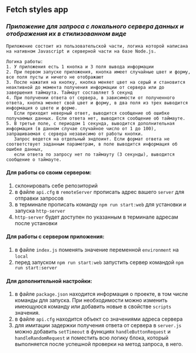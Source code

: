 ## **Fetch styles app**

### _Приложение для запроса с локального сервера данных и отображения их в стилизованном виде_

    Приложение состоит из пользовательской части, логика которой написана на нативном Javascript и серверной части на базе Node.js.

    Логика работы:
    1. У приложения есть 1 кнопка и 3 поля вывода информации
    2. При первом запуске приложения, кнопка имеет случайные цвет и форму, все поля пусты и ничего не отображают
    3. После нажатия на кнопку, кнопка меняет цвет на серый и становится неактивной до момента получения информации от сервера или до завершения таймаута. Таймаут составляет 5 секунд
    4. При получении ответа от сервера, в зависимости от полученного ответа, кнопка меняет свой цвет и форму, в два поля из трех выводится информация о цвете и форме.
       Если приходит неверный ответ, выводится сообщение об ошибке получаемых данных. Если ответа нет, выводится сообщение об таймауте.
    5. В третье поле, с периодом 1 секунда, выводится дополнительная информация (в данном случае случайное число от 1 до 100), запрашиваемая с сервера независимо от работы кнопки.
       Запрос ведется на отдельный эндпоинт. Если формат ответа не соответствует заданным параметрам, в поле выводится информация об ошибке данных,
       если ответа по запросу нет по таймауту (3 секунды), выводится сообщение о таймауте.


#### Для работы со своим сервером:

1. склонировать себе репозиторий
2. в файле `api.cfg` в `remoteServer` прописать адрес вашего `server` для отправки запросов
3. в терминале прописать команду `npm run start:web` для установки и запуска `http-server`
4. `http-server` будет доступен по указанным в терминале адресам после установки

#### Для работы с сервером приложения:

1. в файле `index.js` поменять значение переменной `environment` на `local`
2. перед запуском `npm run start:web` запустить сервер командой `npm run start:server`


#### Для дополнительной настройки:

1. в файле `package.json` находится информация о проекте, в том числе команды для запуска. При необходимости можно изменить имеющуюся команду или добавить новые в свойстве `scripts` значения.
2. в файле `api.cfg` находится объект со значениями адреса сервера
3. для имитации задержки получения ответа от сервера в `server.js` можно добавить `setTimeout` в функциях `handleButtonRequest` и `handleRandomRequest` и поместить всю логику блока, который выполняется после успешной проверки на метод запроса, в него.
